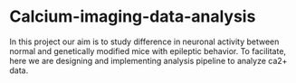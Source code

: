 # Calcium-imaging-data-analysis
In this project our aim is to study difference in neuronal activity between normal and genetically modified mice with epileptic behavior. To facilitate, here we are designing and implementing analysis pipeline to analyze  ca2+ data.
